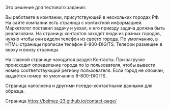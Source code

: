 Это решение для тестового задания:

Вы работаете в компании, присутствующей в нескольких городах РФ. На сайте компании есть страница с контактной информацией. Маркетолог поставил задачу и уехал, к его приезду задача должна быть реализована.
На страницу контактов заходят люди из разных городов, нужно чтобы они видели телефон из своего города. По умолчанию, в HTML-страницы прописан телефон 8-800-DIGITS. Телефон размещен в верху и внизу страницы.

На главной странице находится раздел Контакты. При загрузке происходит определение города по ip пользователя, чтобы вывести номер соответствующий региону пользователя. Если город не опознан, выдаётся номер по умолчанию 8-800-DIGITS. 

Страница наполнена и другими псевдо-контактными данными для образца.

Страница https://belmez-23.github.io/contact-page/
